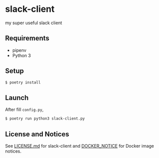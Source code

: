 # slack-client
my super useful slack client

## Requirements

- pipenv
- Python 3

## Setup

```sh
$ poetry install
```

## Launch

After fill `config.py`,

```sh
$ poetry run python3 slack-client.py
```

## License and Notices

See [LICENSE.md](./LICENSE.md) for slack-client and [DOCKER_NOTICE](https://github.com/nonylene/slack-client/blob/master/DOCKER_NOTICE) for Docker image notices.
